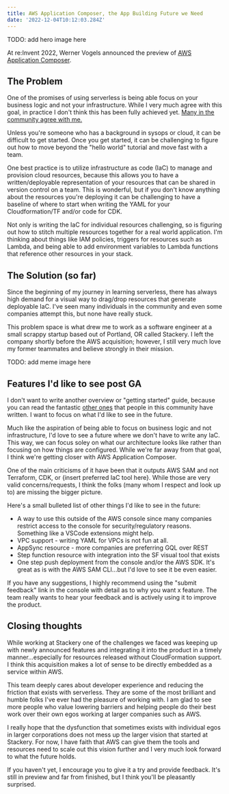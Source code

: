 ```yaml
---
title: AWS Application Composer, the App Building Future we Need
date: '2022-12-04T10:12:03.284Z'
---
```


TODO: add hero image here

At re:Invent 2022, Werner Vogels announced the preview of <a href="https://aws.amazon.com/application-composer/" target="_blank" rel="noopener noreferrer">AWS Application Composer</a>.

## The Problem

One of the promises of using serverless is being able focus on your business logic and not your infrastructure. While I very much agree with this goal, in practice I don't think this has been fully achieved yet. <a href="https://www.lastweekinaws.com/blog/the-unfulfilled-promise-of-serverless/" target="_blank" rel="noopener noreferrer">Many in the community agree with me.</a>

Unless you're someone who has a background in sysops or cloud, it can be difficult to get started. Once you get started, it can be challenging to figure out how to move beyond the "hello world" tutorial and move fast with a team.

One best practice is to utilize infrastructure as code (IaC) to manage and provision cloud resources, because this allows you to have a written/deployable representation of your resources that can be shared in version control on a team. This is wonderful, but if you don't know anything about the resources you're deploying it can be challenging to have a baseline of where to start when writing the YAML for your Cloudformation/TF and/or code for CDK.

Not only is writing the IaC for individual resources challenging, so is figuring out how to stitch multiple resources together for a real world application. I'm thinking about things like IAM policies, triggers for resources such as Lambda, and being able to add environment variables to Lambda functions that reference other resources in your stack.

## The Solution (so far)

Since the beginning of my journey in learning serverless, there has always high demand for a visual way to drag/drop resources that generate deployable IaC. I've seen many individuals in the community and even some companies attempt this, but none have really stuck.

This problem space is what drew me to work as a software engineer at a small scrappy startup based out of Portland, OR called Stackery. I left the company shortly before the AWS acquisition; however, I still very much love my former teammates and believe strongly in their mission.

TODO: add meme image here

## Features I'd like to see post GA

I don't want to write another overview or "getting started" guide, because you can read the fantastic <a href="https://dev.to/aws-builders/overview-of-aws-application-composer-3j34" target="\_blank" rel="noopener noreferrer">other ones</a> that people in this community have written. I want to focus on what I'd like to see in the future.

Much like the aspiration of being able to focus on business logic and not infrastructure, I'd love to see a future where we don't have to write any IaC. This way, we can focus soley on what our architecture looks like rather than focusing on how things are configured. While we're far away from that goal, I think we're getting closer with AWS Application Composer.

One of the main criticisms of it have been that it outputs AWS SAM and not Terraform, CDK, or {insert preferred IaC tool here}. While those are very valid concerns/requests, I think the folks (many whom I respect and look up to) are missing the bigger picture.

Here's a small bulleted list of other things I'd like to see in the future:

- A way to use this outside of the AWS console since many companies restrict access to the console for security/regulatory reasons. Something like a VSCode extensions might help.
- VPC support - writing YAML for VPCs is not fun at all.
- AppSync resource - more companies are preferring GQL over REST
- Step function resource with integration into the SF visual tool that exists
- One step push deployment from the console and/or the AWS SDK. It's great as is with the AWS SAM CLI...but I'd love to see it be even easier.

If you have any suggestions, I highly recommend using the "submit feedback" link in the console with detail as to why you want x feature. The team really wants to hear your feedback and is actively using it to improve the product.

## Closing thoughts

While working at Stackery one of the challenges we faced was keeping up with newly announced features and integrating it into the product in a timely manner...especially for resources released without CloudFormation support. I think this acquisition makes a lot of sense to be directly embedded as a service within AWS.

This team deeply cares about developer experience and reducing the friction that exists with serverless. They are some of the most brilliant and humble folks I've ever had the pleasure of working with. I am glad to see more people who value lowering barriers and helping people do their best work over their own egos working at larger companies such as AWS.

I really hope that the dysfunction that sometimes exists with individual egos in larger corporations does not mess up the larger vision that started at Stackery. For now, I have faith that AWS can give them the tools and resources need to scale out this vision further and I very much look forward to what the future holds.

If you haven't yet, I encourage you to give it a try and provide feedback. It's still in preview and far from finished, but I think you'll be pleasantly surprised.
